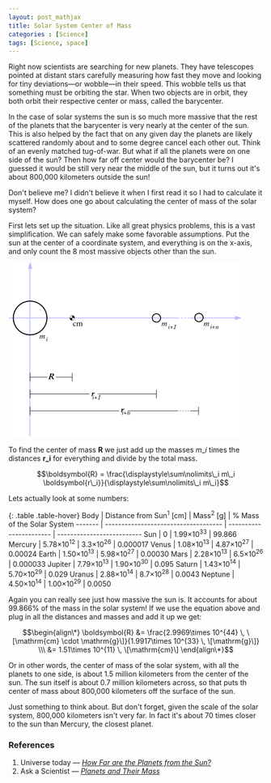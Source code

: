 ```yaml
---
layout: post_mathjax
title: Solar System Center of Mass
categories : [Science]
tags: [Science, space]
---
```


Right now scientists are searching for new planets. They have telescopes
pointed at distant stars carefully measuring how fast they move and looking for
tiny deviations—or wobble—in their speed. This wobble tells us that something
must be orbiting the star. When two objects are in orbit, they both orbit their
respective center or mass, called the barycenter.

In the case of solar systems the sun is so much more massive that the rest of
the planets that the barycenter is very nearly at the center of the sun. This is
also helped by the fact that on any given day the planets are likely scattered
randomly about and to some degree cancel each other out. Think of an evenly
matched tug-of-war. But what if all the planets were on one side of the sun?
Then how far off center would the barycenter be? I guessed it would be still
very near the middle of the sun, but it turns out it's about 800,000
kilometers outside the sun!

<!--more-->

Don't believe me? I didn't believe it when I first read it so I had to calculate
it myself. How does one go about calculating the center of mass of the solar
system?

First lets set up the situation. Like all great physics problems, this is a
vast simplification. We can safely make some favorable assumptions. Put the sun
at the center of a coordinate system, and everything is on the x-axis, and only
count the 8 most massive objects other than the sun.

![diagram](/resources/photos/solar-system-cm.png)

To find the center of mass $\boldsymbol{R}$ we just add up the masses
$m\_i$ times the distances $\boldsymbol{r\_i}$ for everything and divide by the
total mass.

$$\boldsymbol{R} = \frac{\displaystyle\sum\nolimits\_i m\_i \boldsymbol{r\_i}}{\displaystyle\sum\nolimits\_i m\_i}$$

Lets actually look at some numbers:

{: .table .table-hover}
   Body  | Distance from Sun<sup>1</sup> \[cm\] |  Mass<sup>2</sup> \[g\] | % Mass of the Solar System
 ------- | ------------------------------------ | ----------------------- | --------------------------
 Sun     | 0                                    | 1.99×10<sup>33</sup>    | 99.866
 Mercury | 5.78×10<sup>12</sup>                 | 3.3×10<sup>26</sup>     | 0.000017
 Venus   | 1.08×10<sup>13</sup>                 | 4.87×10<sup>27</sup>    | 0.00024
 Earth   | 1.50×10<sup>13</sup>                 | 5.98×10<sup>27</sup>    | 0.00030
 Mars    | 2.28×10<sup>13</sup>                 | 6.5×10<sup>26</sup>     | 0.000033
 Jupiter | 7.79×10<sup>13</sup>                 | 1.90×10<sup>30</sup>    | 0.095
 Saturn  | 1.43×10<sup>14</sup>                 | 5.70×10<sup>29</sup>    | 0.029
 Uranus  | 2.88×10<sup>14</sup>                 | 8.7×10<sup>28</sup>     | 0.0043
 Neptune | 4.50×10<sup>14</sup>                 | 1.00×10<sup>29</sup>    | 0.0050

Again you can really see just how massive the sun is. It accounts for
about 99.866% of the mass in the solar system! If we use the equation above and
plug in all the distances and masses and add it up we get:

$$\begin{align\*}
 \boldsymbol{R} &= \frac{2.9969\times 10^{44} \, \[\mathrm{cm} \cdot \mathrm{g}\]}{1.9917\times 10^{33} \, \[\mathrm{g}\]}  \\\
  &= 1.51\times 10^{11} \, \[\mathrm{cm}\]
\end{align\*}$$


Or in other words, the center of mass of the solar system, with all the
planets to one side, is about 1.5 million kilometers from the center of the
sun. The sun itself is about 0.7 million kilometers across, so that puts th
 center of mass about 800,000 kilometers off the surface of the sun.

Just something to think about. But don't forget, given the scale of the solar
system, 800,000 kilometers isn't very far. In fact it's about 70 times closer
to the sun than Mercury, the closest planet.

### References

 1. Universe today — _[How Far are the Planets from the Sun?](http://www.universetoday.com/guide-to-space/the-solar-system/how-far-are-the-planets-from-the-sun/)_
 2. Ask a Scientist — _[Planets and Their Mass](http://www.newton.dep.anl.gov/askasci/ast99/ast99227.htm)_
